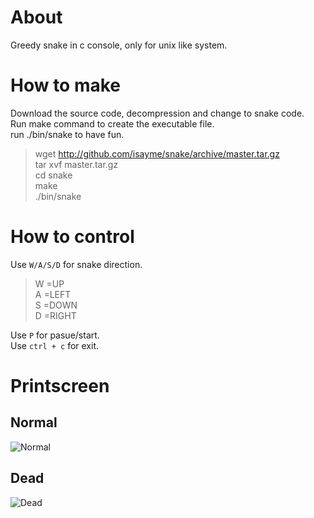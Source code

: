 About
=====

Greedy snake in c console, only for unix like system.

How to make
===========
Download the source code, decompression and change to snake code.  
Run make command to create the executable file.  
run ./bin/snake to have fun.  
> wget http://github.com/isayme/snake/archive/master.tar.gz  
> tar xvf master.tar.gz  
> cd snake  
> make  
> ./bin/snake     

How to control
==============
Use `W/A/S/D` for snake direction.  
> W =UP  
A =LEFT  
S =DOWN  
D =RIGHT  

Use `P` for pasue/start.  
Use `ctrl + c` for exit.  

Printscreen
===========

## Normal ##
![Normal](https://raw.github.com/isayme/snake/master/bin/snake_normal.png)
## Dead ##
![Dead](https://raw.github.com/isayme/snake/master/bin/snake_dead.png)